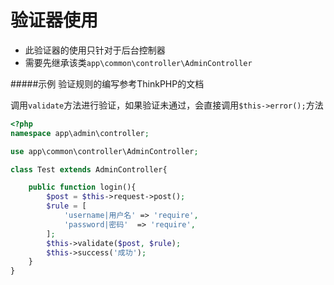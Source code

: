 # 验证器使用
* 此验证器的使用只针对于后台控制器
* 需要先继承该类`app\common\controller\AdminController`

#####示例
验证规则的编写参考ThinkPHP的文档

调用`validate`方法进行验证，如果验证未通过，会直接调用`$this->error();`方法
```php
<?php
namespace app\admin\controller;

use app\common\controller\AdminController;

class Test extends AdminController{

    public function login(){
        $post = $this->request->post();
        $rule = [
            'username|用户名' => 'require',
            'password|密码'  => 'require',
        ];
        $this->validate($post, $rule);
        $this->success('成功');
    }
}
```
